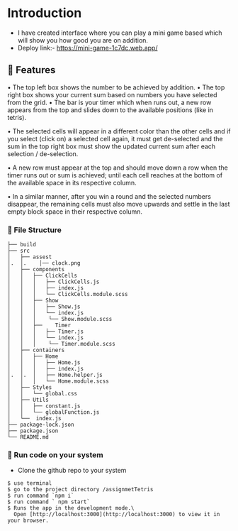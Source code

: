 # Introduction
- I have created interface where you can play a mini game based which will show you how good you are on addition.
- Deploy link:- https://mini-game-1c7dc.web.app/

##  :beginner: Features
• The top left box shows the number to be achieved by addition.
• The top right box shows your current sum based on numbers you have selected from the
grid.
• The bar is your timer which when runs out, a new row appears from the top and slides down
to the available positions (like in tetris).

• The selected cells will appear in a different color than the other cells and if you select (click
on) a selected cell again, it must get de-selected and the sum in the top right box must show
the updated current sum after each selection / de-selection.

• A new row must appear at the top and should move down a row when the timer runs out or
sum is achieved; until each cell reaches at the bottom of the available space in its respective
column.

• In a similar manner, after you win a round and the selected numbers disappear, the remaining
cells must also move upwards and settle in the last empty block space in their respective
column.

###  :file_folder: File Structure
```
├── build
├── src
│   ├── assest
│.  │.    │── clock.png
│   ├── components 
│   │   ├── ClickCells
│   │   │   ├── ClickCells.js
│   │   │   ├── index.js
│   │   │   └── ClickCells.module.scss 
│   │   ├── Show
│   │   │   ├── Show.js
│   │   │   └── index.js
│   │   │    └── Show.module.scss 
│   │   ├──    Timer
│   │   │   ├── Timer.js
│   │   │   └── index.js
│   │   │    └── Timer.module.scss 
│   ├── containers 
│   │   ├── Home
│   │   │   ├── Home.js
│   │   │   ├── index.js
│.  │.  │   ├── Home.helper.js
│   │   │   └── Home.module.scss 
│   ├── Styles 
│   │   └── global.css
│   ├── Utils 
│   │   ├── constant.js
│   │   └── globalFunction.js
│   └──  index.js
├── package-lock.json
├── package.json
└── README.md
```

###  :nut_and_bolt: Run code on your system
- Clone the github repo to your system

```
$ use terminal 
$ go to the project directory /assignmetTetris
$ run command `npm i`
$ run command ` npm start`
$ Runs the app in the development mode.\
  Open [http://localhost:3000](http://localhost:3000) to view it in your browser.
```


